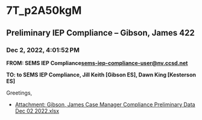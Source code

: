 # 7T_p2A50kgM
## Preliminary IEP Compliance – Gibson, James 422
### Dec 2, 2022, 4:01:52 PM
**FROM: SEMS IEP Compliance<sems-iep-compliance-user@nv.ccsd.net>**

**TO: to SEMS IEP Compliance, Jill Keith [Gibson ES], Dawn King [Kesterson ES]**


Greetings, 





* [Attachment: Gibson, James Case Manager Compliance Preliminary Data Dec 02 2022.xlsx](7T_p2A50kgM-attachment-1.xlsx)
